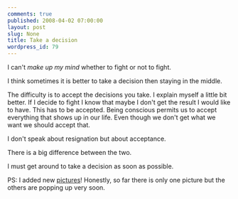 ```yaml
---
comments: true
published: 2008-04-02 07:00:00
layout: post
slug: None
title: Take a decision
wordpress_id: 79
---
```


I can't *make up my mind* whether to fight or not to fight.

I think sometimes it is better to take a decision then staying in the middle.

The difficulty is to accept the decisions you take. I explain myself a little bit better.
If I decide to fight I know that maybe I don't get the result I would like to have. This has to be accepted.
Being conscious permits us to accept everything that shows up in our life.
Even though we don't get what we want we should accept that.

I don't speak about resignation but about acceptance.

There is a big difference between the two.

I must get around to take a decision as soon as possible.


PS: I added new [pictures](http://basetta.pupazzo.org/gallery/v/20080329Isabellebirthdayparty/)! Honestly, so far there is only one picture but the others are popping up very soon.

